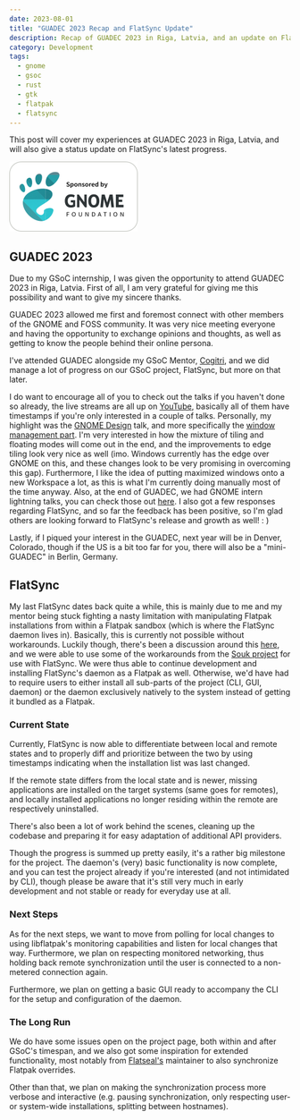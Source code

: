 ```yaml
---
date: 2023-08-01
title: "GUADEC 2023 Recap and FlatSync Update"
description: Recap of GUADEC 2023 in Riga, Latvia, and an update on FlatSync.
category: Development
tags: 
  - gnome
  - gsoc
  - rust
  - gtk
  - flatpak
  - flatsync
---
```


This post will cover my experiences at GUADEC 2023 in Riga, Latvia, and will also give a status update on FlatSync's latest progress.

![Sponsored by GNOME](./assets/sponsored-by-foundation.png)

## GUADEC 2023

Due to my GSoC internship, I was given the opportunity to attend GUADEC 2023 in Riga, Latvia. First of all, I am very grateful for giving me this possibility and want to give my sincere thanks.

GUADEC 2023 allowed me first and foremost connect with other members of the GNOME and FOSS community. It was very nice meeting everyone and having the opportunity to exchange opinions and thoughts, as well as getting to know the people behind their online persona. 

I've attended GUADEC alongside my GSoC Mentor, [Cogitri](https://cogitri.dev/), and we did manage a lot of progress on our GSoC project, FlatSync, but more on that later.

I do want to encourage all of you to check out the talks if you haven't done so already, the live streams are all up on [YouTube](https://youtube.com/playlist?list=PLcb5uDX8FIoCXfTI9t2a47WUDoPG7sIMD), basically all of them have timestamps if you're only interested in a couple of talks. Personally, my highlight was the [GNOME Design](https://www.youtube.com/live/WVWrllJQJ_s?feature=share&t=15491) talk, and more specifically the [window management part](https://www.youtube.com/live/WVWrllJQJ_s?feature=share&t=17320). I'm very interested in how the mixture of tiling and floating modes will come out in the end, and the improvements to edge tiling look very nice as well (imo. Windows currently has the edge over GNOME on this, and these changes look to be very promising in overcoming this gap). Furthermore, I like the idea of putting maximized windows onto a new Workspace a lot, as this is what I'm currently doing manually most of the time anyway. Also, at the end of GUADEC, we had GNOME intern lightning talks, you can check those out [here](https://www.youtube.com/live/hv-bkYpHSbQ?feature=share&t=22594). I also got a few responses regarding FlatSync, and so far the feedback has been positive, so I'm glad others are looking forward to FlatSync's release and growth as well! : )

Lastly, if I piqued your interest in the GUADEC, next year will be in Denver, Colorado, though if the US is a bit too far for you, there will also be a "mini-GUADEC" in Berlin, Germany.

## FlatSync

My last FlatSync dates back quite a while, this is mainly due to me and my mentor being stuck fighting a nasty limitation with manipulating Flatpak installations from within a Flatpak sandbox (which is where the FlatSync daemon lives in). Basically, this is currently not possible without workarounds. Luckily though, there's been a discussion around this [here](https://github.com/flatpak/flatpak/issues/4046), and we were able to use some of the workarounds from the [Souk project](https://gitlab.gnome.org/haecker-felix/souk/-/tree/souk-next?ref_type=heads) for use with FlatSync. We were thus able to continue development and installing FlatSync's daemon as a Flatpak as well. Otherwise, we'd have had to require users to either install all sub-parts of the project (CLI, GUI, daemon) or the daemon exclusively natively to the system instead of getting it bundled as a Flatpak.

### Current State

Currently, FlatSync is now able to differentiate between local and remote states and to properly diff and prioritize between the two by using timestamps indicating when the installation list was last changed.

If the remote state differs from the local state and is newer, missing applications are installed on the target systems (same goes for remotes), and locally installed applications no longer residing within the remote are respectively uninstalled.

There's also been a lot of work behind the scenes, cleaning up the codebase and preparing it for easy adaptation of additional API providers.

Though the progress is summed up pretty easily, it's a rather big milestone for the project. The daemon's (very) basic functionality is now complete, and you can test the project already if you're interested (and not intimidated by CLI), though please be aware that it's still very much in early development and not stable or ready for everyday use at all.

### Next Steps

As for the next steps, we want to move from polling for local changes to using libflatpak's monitoring capabilities and listen for local changes that way. Furthermore, we plan on respecting monitored networking, thus holding back remote synchronization until the user is connected to a non-metered connection again.

Furthermore, we plan on getting a basic GUI ready to accompany the CLI for the setup and configuration of the daemon.

### The Long Run

We do have some issues open on the project page, both within and after GSoC's timespan, and we also got some inspiration for extended functionality, most notably from [Flatseal's](https://github.com/tchx84/Flatseal) maintainer to also synchronize Flatpak overrides.

Other than that, we plan on making the synchronization process more verbose and interactive (e.g. pausing synchronization, only respecting user- or system-wide installations, splitting between hostnames).
